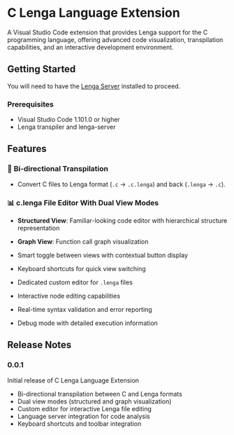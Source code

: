 # C Lenga Language Extension

A Visual Studio Code extension that provides Lenga support for the C programming language, offering advanced code visualization, transpilation capabilities, and an interactive development environment.

## Getting Started

You will need to have the [Lenga Server](https://github.com/lengalab/lenga) installed to proceed.

### Prerequisites

- Visual Studio Code 1.101.0 or higher
- Lenga transpiler and lenga-server

## Features

### 🔄 **Bi-directional Transpilation**

- Convert C files to Lenga format (`.c` → `.c.lenga`) and back (`.lenga` → `.c`).

### 📊 **c.lenga File Editor With Dual View Modes**

- **Structured View**: Familiar-looking code editor with hierarchical structure representation
- **Graph View**: Function call graph visualization
- Smart toggle between views with contextual button display
- Keyboard shortcuts for quick view switching

- Dedicated custom editor for `.lenga` files
- Interactive node editing capabilities
- Real-time syntax validation and error reporting
- Debug mode with detailed execution information

## Release Notes

### 0.0.1

Initial release of C Lenga Language Extension

- Bi-directional transpilation between C and Lenga formats
- Dual view modes (structured and graph visualization)
- Custom editor for interactive Lenga file editing
- Language server integration for code analysis
- Keyboard shortcuts and toolbar integration
